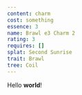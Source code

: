 ```yaml
---
content: charm
cost: something
essence: 3
name: Brawl e3 Charm 2
rating: 3
requires: []
splat: Second Sunrise
trait: Brawl
tree: Coil
---
```


Hello **world**!
